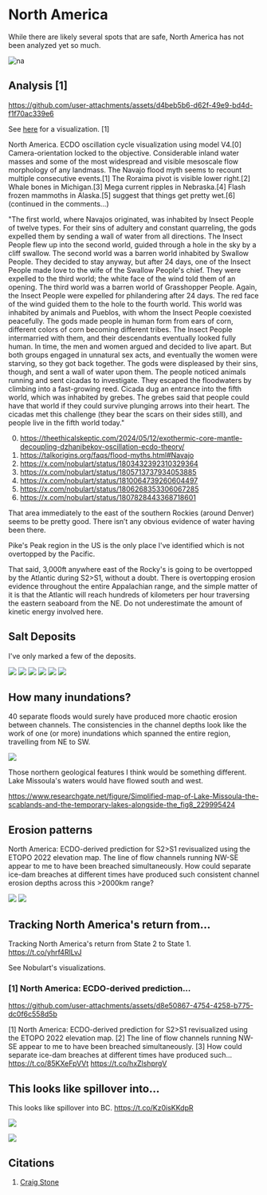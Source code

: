 # North America

While there are likely several spots that are safe, North America has not been analyzed yet so much.

![na](img/north-america-elevation.png "na")

## Analysis [1]

https://github.com/user-attachments/assets/d4beb5b6-d62f-49e9-bd4d-f1f70ac339e6

See [here](https://github.com/sovrynn/ecdo/tree/master/6-LITERATURE-MEDIA/nobulart/ecdo-visualizations) for a visualization. [1]

North America. ECDO oscillation cycle visualization using model V4.[0] Camera-orientation locked to the objective. Considerable inland water masses and some of the most widespread and visible mesoscale flow morphology of any landmass. The Navajo flood myth seems to recount multiple consecutive events.[1] The Roraima pivot is visible lower right.[2]  Whale bones in Michigan.[3] Mega current ripples in Nebraska.[4] Flash frozen mammoths in Alaska.[5] suggest that things get pretty wet.[6]
(continued in the comments...)

"The first world, where Navajos originated, was inhabited by Insect People of twelve types. For their sins of adultery and constant quarreling, the gods expelled them by sending a wall of water from all directions. The Insect People flew up into the second world, guided through a hole in the sky by a cliff swallow. The second world was a barren world inhabited by Swallow People. They decided to stay anyway, but after 24 days, one of the Insect People made love to the wife of the Swallow People's chief. They were expelled to the third world; the white face of the wind told them of an opening. The third world was a barren world of Grasshopper People. Again, the Insect People were expelled for philandering after 24 days. The red face of the wind guided them to the hole to the fourth world. This world was inhabited by animals and Pueblos, with whom the Insect People coexisted peacefully. The gods made people in human form from ears of corn, different colors of corn becoming different tribes. The Insect People intermarried with them, and their descendants eventually looked fully human. In time, the men and women argued and decided to live apart. But both groups engaged in unnatural sex acts, and eventually the women were starving, so they got back together. The gods were displeased by their sins, though, and sent a wall of water upon them. The people noticed animals running and sent cicadas to investigate. They escaped the floodwaters by climbing into a fast-growing reed. Cicada dug an entrance into the fifth world, which was inhabited by grebes. The grebes said that people could have that world if they could survive plunging arrows into their heart. The cicadas met this challenge (they bear the scars on their sides still), and people live in the fifth world today."

0. https://theethicalskeptic.com/2024/05/12/exothermic-core-mantle-decoupling-dzhanibekov-oscillation-ecdo-theory/
1. https://talkorigins.org/faqs/flood-myths.html#Navajo
2. https://x.com/nobulart/status/1803432392310329364
3. https://x.com/nobulart/status/1805713737934053885
4. https://x.com/nobulart/status/1810064739260604497
5. https://x.com/nobulart/status/1806268353306067285
6. https://x.com/nobulart/status/1807828443368718601

That area immediately to the east of the southern Rockies (around Denver) seems to be pretty good. There isn’t any obvious evidence of water having been there.

Pike's Peak region in the US is the only place I've identified which is not overtopped by the Pacific.

That said, 3,000ft anywhere east of the Rocky's is going to be overtopped by the Atlantic during S2>S1, without a doubt. There is overtopping erosion evidence throughout the entire Appalachian range, and the simple matter of it is that the Atlantic will reach hundreds of kilometers per hour traversing the eastern seaboard from the NE. Do not underestimate the amount of kinetic energy involved here.

## Salt Deposits

I've only marked a few of the deposits.

![](img/salt-notam1.jpg)
![](img/salt-notam2.jpg)
![](img/salt-notam3.jpg)
![](img/salt-notam4.jpg)
![](img/salt-notam5.jpg)
![](img/salt-notam6.jpg)

## How many inundations?

40 separate floods would surely have produced more chaotic erosion between channels. The consistencies in the channel depths look like the work of one (or more) inundations which spanned the entire region, travelling from NE to SW.

![](img/40floods.jpg)

Those northern geological features I think would be something different.  Lake Missoula's waters would have flowed south and west.

https://www.researchgate.net/figure/Simplified-map-of-Lake-Missoula-the-scablands-and-the-temporary-lakes-alongside-the_fig8_229995424

## Erosion patterns

North America: ECDO-derived prediction for S2>S1 revisualized using the ETOPO 2022 elevation map. The line of flow channels running NW-SE appear to me to have been breached simultaneously. How could separate ice-dam breaches at different times have produced such consistent channel erosion depths across this >2000km range?

![](img/na-erosion1.jpg)
![](img/na-erosion2.jpg)

## Tracking North America's return from...

Tracking North America's return from State 2 to State 1. https://t.co/yhrf4RlLvJ

See Nobulart's visualizations.

### [1] North America: ECDO-derived prediction...

https://github.com/user-attachments/assets/d8e50867-4754-4258-b775-dc0f6c558d5b

[1] North America: ECDO-derived prediction for S2&gt;S1 revisualized using the ETOPO 2022 elevation map. [2] The line of flow channels running NW-SE appear to me to have been breached simultaneously. [3] How could separate ice-dam breaches at different times have produced such… https://t.co/85KXeFpVVt https://t.co/hxZlshprgV

## This looks like spillover into...

This looks like spillover into BC. https://t.co/Kz0isKKdpR

![](img/1807834666918969718-GRa37RGXoAAGN42.jpg)

![](img/1807834666918969718-GRa4A37b0AARlQR.jpg)

## Citations

1. [Craig Stone](https://nobulart.com)
